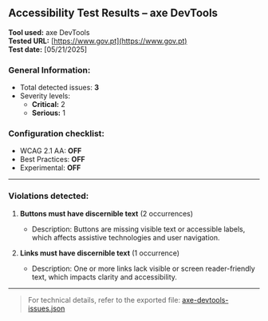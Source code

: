 ## Accessibility Test Results – axe DevTools

**Tool used:** axe DevTools  
**Tested URL:** [https://www.gov.pt](https://www.gov.pt)  
**Test date:** [05/21/2025]

### General Information:
- Total detected issues: **3**
- Severity levels:
  - **Critical:** 2
  - **Serious:** 1

### Configuration checklist:
- WCAG 2.1 AA: **OFF**
- Best Practices: **OFF**
- Experimental: **OFF**

---

### Violations detected:

1. **Buttons must have discernible text** (2 occurrences)  
   - Description: Buttons are missing visible text or accessible labels, which affects assistive technologies and user navigation.

2. **Links must have discernible text** (1 occurrence)  
   - Description: One or more links lack visible or screen reader-friendly text, which impacts clarity and accessibility.

---

> For technical details, refer to the exported file: [axe-devtools-issues.json](./docs/axe-devtools-issues.json)

